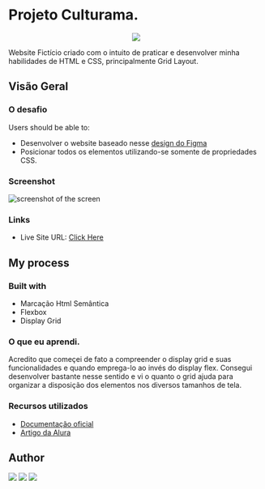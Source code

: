 # Projeto Culturama.

<p align="center">
<img src="http://img.shields.io/static/v1?label=STATUS&message=FINALIZADO&color=critical&style=for-the-badge"/>
</p>


Website Fictício criado com o intuito de praticar e desenvolver minha habilidades de HTML e CSS, principalmente Grid Layout.  


## Visão Geral

### O desafio

Users should be able to:

- Desenvolver o website baseado nesse [design do Figma](https://www.figma.com/file/i38U3E2lCHyG1A6pTH1vdY/2713---Praticando-CSS%3A-Grid-e-Flexbox-(Copy)?node-id=79-289&t=wHuf3jy0a7B6kH8m-0)
- Posicionar todos os elementos utilizando-se somente de propriedades CSS.

### Screenshot

<img src="https://i.imgur.com/q2cE9yC.png" alt=" screenshot of the screen ">


### Links

- Live Site URL: [Click Here](https://mvergara94.github.io/projeto-culturama/)


## My process

### Built with

- Marcação Html Semântica
- Flexbox
- Display Grid


### O que eu aprendi.
Acredito que começei de fato a compreender o display grid e suas funcionalidades e quando emprega-lo ao invés do display flex. Consegui desenvolver bastante nesse sentido e vi o quanto o grid ajuda para organizar a disposição dos elementos nos diversos tamanhos de tela.

### Recursos utilizados
- [Documentação oficial](https://developer.mozilla.org/pt-BR/docs/Web/CSS/CSS_Grid_Layout/Basic_Concepts_of_Grid_Layout)
- [Artigo da Alura](https://www.alura.com.br/artigos/criando-layouts-com-css-grid-layout)



## Author

<div> 
 <a href="https://www.linkedin.com/in/mario-henrique-cardoso-vergara-669a43210" target="_blank"> 
 <img src="https://img.shields.io/badge/-LinkedIn-%230077B5?style=for-the-badge&logo=linkedin&logoColor=white" target="_blank"></a>
  <a href = "mailto:mariovergaralorena@gmail.com"><img src="https://img.shields.io/badge/-Gmail-%23333?style=for-the-badge&logo=gmail&logoColor=white" target="_blank"></a>
  <a href="https://instagram.com/vergara.m94" target="_blank"><img src="https://img.shields.io/badge/-Instagram-%23E4405F?style=for-the-badge&logo=instagram&logoColor=white" target="_blank"></a> 

</div>
